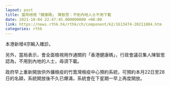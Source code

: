 ```yaml
---
layout: post
title: 當局檢視「健康碼」　陳智思：不到內地人士不用下載
date: 2021-10-04 22:47:45.000000000 +08:00
link: https://news.rthk.hk/rthk/ch/component/k2/1613474-20211004.htm
categories: rthk
---
```


本港新增4宗輸入確診。

另外，當局表示，會全面檢視用作通關的「香港健康碼」，行政會議召集人陳智思認為，不用到內地的人士，毋須下載。

政府早上重新開放供外傭檢疫的竹篙灣檢疫中心預約系統，可預約本月22日至28日的名額，系統開放後不久已爆滿，系統會在下星期一早上再度開放。
